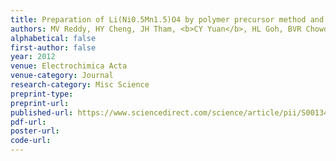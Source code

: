 ```yaml
---
title: Preparation of Li(Ni0.5Mn1.5)O4 by polymer precursor method and its electrochemical properties
authors: MV Reddy, HY Cheng, JH Tham, <b>CY Yuan</b>, HL Goh, BVR Chowdari
alphabetical: false
first-author: false
year: 2012
venue: Electrochimica Acta
venue-category: Journal
research-category: Misc Science
preprint-type:
preprint-url:
published-url: https://www.sciencedirect.com/science/article/pii/S0013468611018391
pdf-url:
poster-url:
code-url:
---
```

